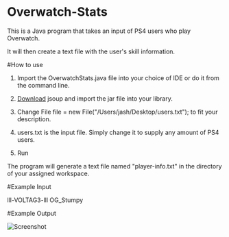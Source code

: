 # Overwatch-Stats
This is a Java program that takes an input of PS4 users who play Overwatch. 

It will then create a text file with the user's skill information.


#How to use

1. Import the OverwatchStats.java file into your choice of IDE or do it from the command line.

2. [Download](https://jsoup.org/) jsoup and import the jar file into your library.

3. Change File file = new File("/Users/jash/Desktop/users.txt"); to fit your description.

4. users.txt is the input file. Simply change it to supply any amount of PS4 users.

5. Run

The program will generate a text file named "player-info.txt" in the directory of your assigned workspace.

#Example Input

lll-VOLTAG3-lll
OG_Stumpy

#Example Output

![Screenshot](https://i.imgur.com/dnx4zgt.png)

